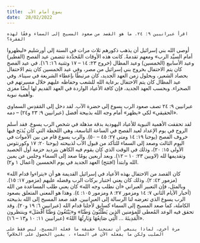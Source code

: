 ```yaml
---
title:  يسوع أمام الآب
date:  28/02/2022
---
```


`اقرأ عبرانيين ٩: ٢٤. ما هو القصد من صعود المسيح إلى السماء وفقًا لهذه الفقرة؟`

أوصى الله بني إسرائيل أن يذهب ذكورهم ثلاث مرات في السنة إلى أورشليم «ليظهروا أمام السيِّد الرب» ومعهم تقدمةً. كانت هذه الأوقات المُحدَّدة تتضمن عيد الفصح (الفطير) وعيد الأسابيع (الخمسين) وعيد المظال (خروج ٢٣: ١٤ – ١٧ وتثنية ١٦: ١٦). في عيد الفصح كان يتم الاحتفال بخروج بني إسرائيل من مصر، وفي عيد الخمسين كان يتم الاحتفال بحصاد الشعير، وبحلول زمن العهد الجديد، كان مرتبطًا بإعطاء الشريعة في سيناء. وفي عيد المظال كان يتم الاحتفال برعاية الله للشعب وحفاظه عليهم خلال مسيرتهم في الصحراء. وبحسب العهد الجديد، فإن كافة الأعياد الواردة في العهد القديم لها أيضًا مغزى وأهمية نبوية.

عبرانيين ٩: ٢٤ تصف صعود الرب يسوع إلى حضرة الآب. لقد دخل إلى المَقدِس السماوي «الحقيقي» لكي «يظهر» أمام وجه الله بذبيحة أفضل (عبرانيين ٩: ٢٣ و٢٤) – دمه.

لقد تحققت الأهمية النبوية للأعياد اليهودية بدقة مذهلة في شخص الرب يسوع. فقد أسلم الروح في يوم الإعداد لعيد الفصح في الساعة التاسعة، وهي اللحظة التي كان يُذبَح فيها خروف الفصح (يوحنا ١٩: ١٤ ومتى ٢٧: ٤٥ – ٥٠). والرب يسوع قام من بين الأموات في اليوم الثالث وصعد إلى السماء للتأكد من قبول الآب لذبيحته (يوحنا ٢٠: ١٧ وكورنثوس الأولى ١٥: ٢٠)، وذلك في الوقت الذي كان يقوم فيه الكاهن بترديد حزمة أول الحصيد وتقديمها لله (لاويين ٢٣: ١٠ – ١٢). وبعد أربعين يومًا صعد إلى السماء وجلس عن يمين الله وابتدأ (افتتح) العهد الجديد في يوم الخمسين (أعمال ١ و٢).

كان القصد من الاحتفال بهذه الأعياد في إسرائيل القديمة هو أن «يتراءوا قدام الله» (مزمور ٤٢: ٢). وذلك كان يعني اختبار بركات الرب وفضله عليهم (مزمور ١٧: ١٥). وبالمثل، فإن التعبير العبراني «أن نطلب وجه الله» كان يعني طلب المساعدة من الله (أخبار الأيام الثاني ٧: ١٤ ومزمور ٢٧: ٨ ومزمور ١٠٥: ٤). وهذا هو المعنى المتعلق بصعود الرب يسوع الذي تعرضه لنا الرسالة إلى العبرانيين. فقد صعد المسيح إلى الله بذبيحته الكاملة، كما صعد المسيح إلى السماء كسابق لأجلنا قدام الله (عبرانيين ٦: ١٩ و٢٠). وقد تحقق فيه الوعد المُعطى للمؤمنين الذين يَطْلُبُونَ وَطَنًا» و«يَبْتَغُونَ وَطَنًا أَفْضَلَ» وينتظرون «الْمَدِينَةَ ... الَّتِي صَانِعُهَا وَبَارِئُهَا اللهُ» (عبرانيين ١١: ١٠ و١٣ – ١٦).

`مرة أخرى، لماذا ينبغي أن تمنحنا حقيقة ما فعله المسيح، ليس فقط على الصليب ولكن ما يفعله الآن في السماء ، يقين الحصول على الخلاص؟`